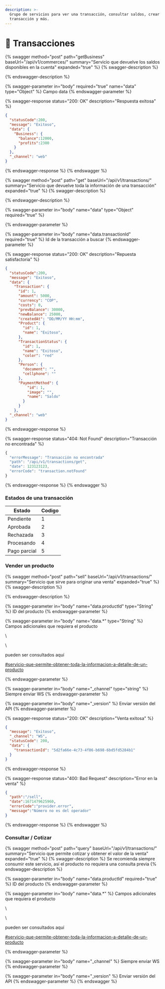 ```yaml
---
description: >-
  Grupo de servicios para ver una transacción, consultar saldos, crear una nueva
  transacción y más.
---
```


# 💸 Transacciones



{% swagger method="post" path="getBusiness" baseUrl="/api/v1/commerces/" summary="Servicio que devuelve los saldos disponibles en la cuenta" expanded="true" %}
{% swagger-description %}

{% endswagger-description %}

{% swagger-parameter in="body" required="true" name="data" type="Object" %}
Campo data
{% endswagger-parameter %}

{% swagger-response status="200: OK" description="Respuesta exitosa" %}
```json
{
  "statusCode":200,
  "message": "Exitoso",
  "data": { 
    "Business": {
      "balance":12000,
      "profits":2300
    }
  },
  "_channel": "web"
}
```
{% endswagger-response %}
{% endswagger %}





{% swagger method="post" path="get" baseUrl="/api/v1/transactions/" summary="Servicio que devuelve toda la información de una transacción" expanded="true" %}
{% swagger-description %}

{% endswagger-description %}

{% swagger-parameter in="body" name="data" type="Object" required="true" %}

{% endswagger-parameter %}

{% swagger-parameter in="body" name="data.transactionId" required="true" %}
Id de la transacción a buscar
{% endswagger-parameter %}

{% swagger-response status="200: OK" description="Repuesta satisfactoria" %}
```json
{
  "statusCode":200,
  "message": "Exitoso",
  "data": {
    "Transaction": {
      "id": 1,
      "amount": 5000,
      "currency": "COP",
      "costs": 0,
      "prevBalance": 30000,
      "newBalance": 25000,
      "createdAt": "DD/MM/YY HH:mm",
      "Product": {
        "id": 1,
        "name": "Exitoso",
      },
      "TransactionStatus": {
        "id": 1,
        "name": "Exitoso",
        "color": "red"
      },
      "Person": {
        "document": "",
        "cellphone": ""
      },
      "PaymentMethod": {
          "id": 1,
          "image": "",
          "name": "Saldo"
        }
      }
    },
  "_channel": "web"
}
```
{% endswagger-response %}

{% swagger-response status="404: Not Found" description="Transacción no encontrada" %}
```javascript
{
  "errorMessage": "Transacción no encontrada"
  "path": "/api/v1/transactions/get",
  "date": 123123123,
  "errorCode": "transaction.notFound"
}
```
{% endswagger-response %}
{% endswagger %}



### Estados de una transacción

| Estado       | Codigo |
| ------------ | ------ |
| Pendiente    | 1      |
| Aprobada     | 2      |
| Rechazada    | 3      |
| Procesando   | 4      |
| Pago parcial | 5      |



### Vender un producto



{% swagger method="post" path="sell" baseUrl="/api/v1/transactions/" summary="Servicio que sirve para originar una venta" expanded="true" %}
{% swagger-description %}

{% endswagger-description %}

{% swagger-parameter in="body" name="data.productId" type="String" %}
ID del producto
{% endswagger-parameter %}

{% swagger-parameter in="body" name="data.*" type="String" %}
Campos adicionales que requiera el producto 

\




\


pueden ser consultados aquí 

[#servicio-que-permite-obtener-toda-la-informacion-a-detalle-de-un-producto](productos.md#servicio-que-permite-obtener-toda-la-informacion-a-detalle-de-un-producto "mention")


{% endswagger-parameter %}

{% swagger-parameter in="body" name="_channel" type="string" %}
Siempre enviar WS
{% endswagger-parameter %}

{% swagger-parameter in="body" name="_version" %}
Enviar versión del API
{% endswagger-parameter %}

{% swagger-response status="200: OK" description="Venta exitosa" %}
```json
{
  "message": "Exitoso",
  "_channel": "WS",
  "statusCode": 200,
  "data": {
    "transactionId": "5d2fa66e-4c73-4f86-b698-6bd5fd5284b1"
  }
}
```
{% endswagger-response %}

{% swagger-response status="400: Bad Request" description="Error en la venta" %}
```json
{
  "path":"/sell",
  "date":1671479625960,
  "errorCode":"provider.error",
  "message":"Número no es del operador"
}
```
{% endswagger-response %}
{% endswagger %}





### Consultar / Cotizar

{% swagger method="post" path="query" baseUrl="/api/v1/transactions/" summary="Servicio que permite cotizar y obtener el valor de la venta" expanded="true" %}
{% swagger-description %}
Se recomienda siempre consumir este servicio, así el producto no requiera una consulta previa
{% endswagger-description %}

{% swagger-parameter in="body" name="data.productId" required="true" %}
ID del producto
{% endswagger-parameter %}

{% swagger-parameter in="body" name="data.*" %}
Campos adicionales que requiera el producto 

\




\


pueden ser consultados aquí 

[#servicio-que-permite-obtener-toda-la-informacion-a-detalle-de-un-producto](productos.md#servicio-que-permite-obtener-toda-la-informacion-a-detalle-de-un-producto "mention")


{% endswagger-parameter %}

{% swagger-parameter in="body" name="_channel" %}
Siempre enviar WS
{% endswagger-parameter %}

{% swagger-parameter in="body" name="_version" %}
Enviar versión del API
{% endswagger-parameter %}
{% endswagger %}
